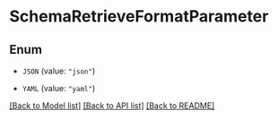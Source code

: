 # SchemaRetrieveFormatParameter

## Enum


* `JSON` (value: `"json"`)

* `YAML` (value: `"yaml"`)


[[Back to Model list]](../README.md#documentation-for-models) [[Back to API list]](../README.md#documentation-for-api-endpoints) [[Back to README]](../README.md)


